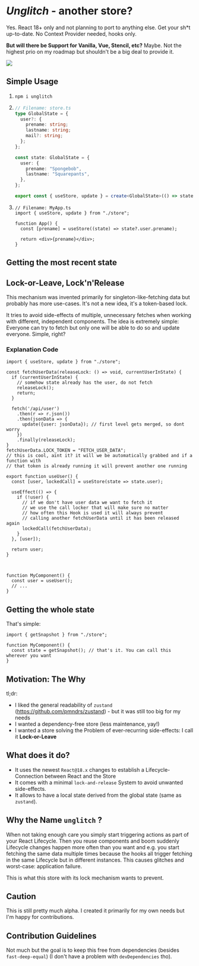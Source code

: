 # _Unglitch_ - another store?

Yes. React 18+ only and not planning to port to anything else. Get your sh\*t up-to-date. No Context Provider needed, hooks only.

**But will there be Support for Vanilla, Vue, Stencil, etc?**
Maybe. Not the highest prio on my roadmap but shouldn't be a big deal to provide it.

![](https://media.giphy.com/media/PIRACM2jXRAP1l77tt/giphy.gif)

## Simple Usage

1. `npm i unglitch`
2. ```ts
   // Filename: store.ts
   type GlobalState = {
     user?: {
       prename: string;
       lastname: string;
       mail?: string;
     };
   };

   const state: GlobalState = {
     user: {
       prename: "Spongebob",
       lastname: "Squarepants",
     },
   };

   export const { useStore, update } = create<GlobalState>(() => state);
   ```

3. ```tsx
   // Filename: MyApp.ts
   import { useStore, update } from "./store";

   function App() {
     const [prename] = useStore((state) => state?.user.prename);

     return <div>{prename}</div>;
   }
   ```

## Getting the most recent state

## Lock-or-Leave, Lock'n'Release

This mechanism was invented primarily for singleton-like-fetching data but probably has more use-cases. It's not a new idea, it's a token-based lock.

It tries to avoid side-effects of multiple, unnecessary fetches when working with different, independent components. The idea is extremely simple: Everyone can try to fetch but only one will be able to do so and update everyone. Simple, right?

### Explanation Code

```tsx
import { useStore, update } from "./store";

const fetchUserData(releaseLock: () => void, currentUserInState) {
  if (currentUserInState) {
    // somehow state already has the user, do not fetch
    releaseLock();
    return;
  }

  fetch('/api/user')
    .then(r => r.json())
    .then(jsonData => {
      update({user: jsonData}); // first level gets merged, so dont worry
    })
    .finally(releaseLock);
}
fetchUserData.LOCK_TOKEN = "FETCH_USER_DATA";
// this is cool, aint it? it will we be automatically grabbed and if a function with
// that token is already running it will prevent another one running

export function useUser() {
  const [user, lockedCall] = useStore(state => state.user);

  useEffect(() => {
    if (!user) {
      // if we don't have user data we want to fetch it
      // we use the call locker that will make sure no matter
      // how often this Hook is used it will always prevent
      // calling another fetchUserData until it has been released again
      lockedCall(fetchUserData);
    }
  }, [user]);

  return user;
}



function MyComponent() {
  const user = useUser();
  // ...
}
```

## Getting the whole state

That's simple:

```tsx
import { getSnapshot } from "./store";

function MyComponent() {
  const state = getSnapshot(); // that's it. You can call this wherever you want
}
```

## Motivation: The Why

tl;dr:

- I liked the general readability of `zustand` (https://github.com/pmndrs/zustand) - but it was still too big for my needs
- I wanted a dependency-free store (less maintenance, yay!)
- I wanted a store solving the Problem of ever-recurring side-effects: I call it **Lock-or-Leave**

## What does it do?

- It uses the newest `React@18.x` changes to establish a Lifecycle-Connection between React and the Store
- It comes with a minimal `lock-and-release` System to avoid unwanted side-effects.
- It allows to have a local state derived from the global state (same as `zustand`).

## Why the Name `unglitch` ?

When not taking enough care you simply start triggering actions as part of your React Lifecycle. Then you reuse components and boom suddenly Lifecycle changes happen more often than you want and e.g. you start fetching the same data multiple times because the hooks all trigger fetching in the same Lifecycle but in different instances. This causes glitches and worst-case: application failure.

This is what this store with its lock mechanism wants to prevent.

## Caution

This is still pretty much alpha. I created it primarily for my own needs but I'm happy for contributions.

## Contribution Guidelines

Not much but the goal is to keep this free from dependencies (besides `fast-deep-equal`) (I don't have a problem with `devDependencies` tho).
